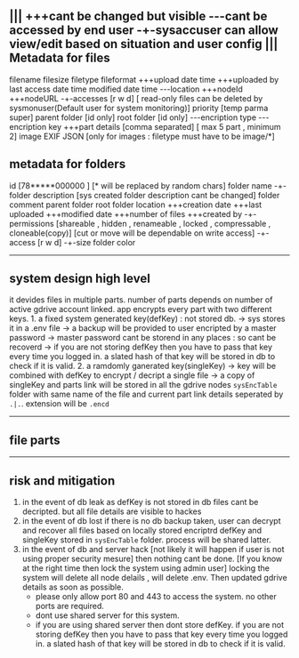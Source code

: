 |||
    +++cant be changed but visible
    ---cant be accessed by end user
    -+-sysaccuser can allow view/edit based on situation and user config
|||
Metadata for files
-------------------------------
filename
filesize
filetype
fileformat
+++upload date time
+++uploaded by
last access date time
modified date time
---location
+++nodeId
+++nodeURL
-+-accesses [r w d] [ read-only files can be deleted by sysmonuser(Default user for system monitoring)]
priority [temp parma super]
parent folder [id only]
root folder [id only]
---encription type
---encription key
+++part details [comma separated] [ max 5 part , minimum 2]
image EXIF JSON [only for images : filetype must have to be image/*]


metadata for folders
------------------------------------
id [78*****000000 ] [* will be replaced by random chars]
folder name
-+-folder description [sys created folder description cant be changed]
folder comment
parent folder
root folder
location
+++creation date
+++last uploaded
+++modified date
+++number of files
+++created by
-+-permissions [shareable , hidden , renameable , locked , compressable , cloneable(copy)] [cut or move will be dependable on write access]
-+-access [r w d]
-+-size
folder color


---------------------------------
system design high level
---------------------------------
it devides files in multiple parts. number of parts depends on number of active gdrive account linked.
app encrypts every part with two different keys.
    1. a fixed system generated key(defKey) : not stored db.
    -> sys stores it in a .env file
    -> a backup will be provided to user encripted by a master password
    -> master password cant be storend in any places : so cant be recoverd
    -> if you are not storing defKey then you have to pass that key every time you logged in. a slated hash of that key will be stored in db to check if it is valid.
    2. a ramdomly ganerated key(singleKey)
    -> key will be combined with defKey to encrypt / decript a single file
    -> a copy of singleKey and parts link will be stored in all the gdrive nodes `sysEncTable` folder with same name of the file and current part link details seperated by `.|.`. extension will be `.encd`

-----------------------------------
file parts
-----------------------------------

-----------------------------------
risk and mitigation
-----------------------------------
1. in the event of db leak
    as defKey is not stored in db files cant be decripted. but all file details are visible to hackes
2. in the event of db lost
    if there is no db backup taken, user can decrypt and recover all files based on locally stored encriptrd defKey and singleKey stored in `sysEncTable` folder. process will be shared latter.
3. in the event of db and server hack [not likely it will happen if user is not using proper security mesure]
    then nothing cant be done. [If you know at the right time then lock the system using admin user]
    locking the system will delete all node delails , will delete .env.
    Then updated gdrive details as soon as possible.
    * please only allow port 80 and 443 to access the system. no other ports are required.
    * dont use shared server for this system.
    * if you are using shared server then dont store defKey. if you are not storing defKey then you have to pass that key every time you logged in. a slated hash of that key will be stored in db to check if it is valid.